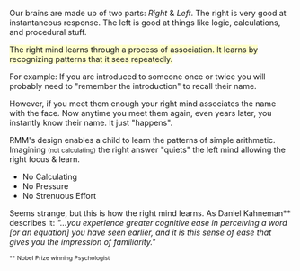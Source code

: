 <p>Our brains are made up of two parts: <i>Right</i> &amp; <i>Left</i>. The right is very good at instantaneous response. The left is good at things like logic, calculations, and procedural stuff.</p>

<p><span style="background-color:#ffffcc">The right mind learns through a process of association. It learns by recognizing patterns that it sees repeatedly.</span></p>

<p>For example: If you are introduced to someone once or twice you will probably need to "remember the introduction" to recall their name.</p>

<p>However, if you meet them enough your right mind associates the name with the face. Now anytime you meet them again, even years later, you instantly know their name. It just "happens".</p>

<p>RMM&#039;s design enables a child to learn the patterns of simple arithmetic. Imagining <span style="font-size:80%;">(not calculating)</span> the right answer "quiets" the left mind allowing the right focus &amp; learn.</p>

<ul>
<li>No Calculating</li>
<li>No Pressure</li>
<li>No Strenuous Effort</li>
</ul>

<p>Seems strange, but this is how the right mind learns. As Daniel Kahneman** describes it: <em>"...you experience greater cognitive ease in perceiving a word [or an equation] you have seen earlier, and it is this sense of ease that gives you the impression of familiarity."</em></p>

<p><span style="font-size:75%">** Nobel Prize winning Psychologist</span></p>
